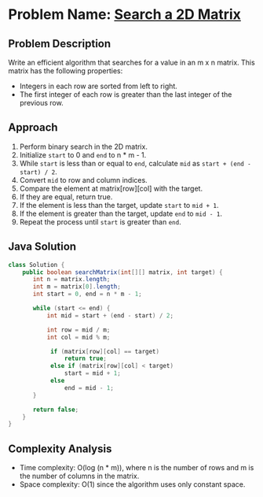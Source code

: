 # Problem Name: [Search a 2D Matrix](https://leetcode.com/problems/search-a-2d-matrix/)

## Problem Description
Write an efficient algorithm that searches for a value in an m x n matrix. This matrix has the following properties:
- Integers in each row are sorted from left to right.
- The first integer of each row is greater than the last integer of the previous row.

## Approach
1. Perform binary search in the 2D matrix.
2. Initialize `start` to 0 and `end` to n * m - 1.
3. While `start` is less than or equal to `end`, calculate `mid` as `start + (end - start) / 2`.
4. Convert `mid` to row and column indices.
5. Compare the element at matrix[row][col] with the target.
6. If they are equal, return true.
7. If the element is less than the target, update `start` to `mid + 1`.
8. If the element is greater than the target, update `end` to `mid - 1`.
9. Repeat the process until `start` is greater than `end`.

## Java Solution
```java
class Solution {
    public boolean searchMatrix(int[][] matrix, int target) {
       int n = matrix.length;
       int m = matrix[0].length;
       int start = 0, end = n * m - 1;

       while (start <= end) {
           int mid = start + (end - start) / 2;

           int row = mid / m;
           int col = mid % m;

            if (matrix[row][col] == target)
                return true;
            else if (matrix[row][col] < target)
                start = mid + 1;
            else
                end = mid - 1;
       }

       return false;
    }
}
```

## Complexity Analysis
- Time complexity: O(log (n * m)), where n is the number of rows and m is the number of columns in the matrix.
- Space complexity: O(1) since the algorithm uses only constant space.
